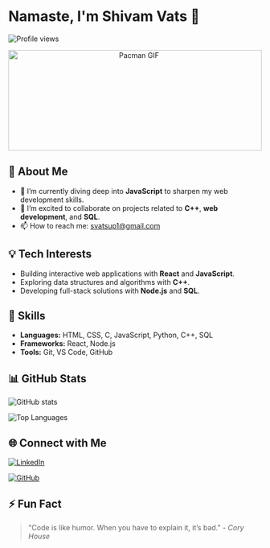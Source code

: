 # Namaste, I'm Shivam Vats 🙏

![Profile views](https://komarev.com/ghpvc/?username=shivamvats&color=blue)

<div align="center">
  <img src="https://www.adweek.com/wp-content/uploads/2018/01/pacman-detail-2018-.gif" alt="Pacman GIF" width="100%" height="200px"/>
</div>


## 🔭 About Me
- 🌱 I’m currently diving deep into **JavaScript** to sharpen my web development skills.
- 👯 I’m excited to collaborate on projects related to **C++**, **web development**, and **SQL**.
- 📫 How to reach me: [svatsup1@gmail.com](mailto:svatsup1@gmail.com)

## 💡 Tech Interests
- Building interactive web applications with **React** and **JavaScript**.
- Exploring data structures and algorithms with **C++**.
- Developing full-stack solutions with **Node.js** and **SQL**.

## 🚀 Skills
- **Languages:** HTML, CSS, C, JavaScript, Python, C++, SQL
- **Frameworks:** React, Node.js
- **Tools:** Git, VS Code, GitHub

## 📊 GitHub Stats
![GitHub stats](https://github-readme-stats.vercel.app/api?username=shivamvats&show_icons=true&theme=radical)

![Top Languages](https://github-readme-stats.vercel.app/api/top-langs/?username=shivamvats&layout=compact&theme=radical)

## 🌐 Connect with Me
[![LinkedIn](https://img.shields.io/badge/-LinkedIn-blue?style=flat&logo=Linkedin&logoColor=white)](https://www.linkedin.com/in/shivam-vats-18b708332/?originalSubdomain=in)

[![GitHub](https://img.shields.io/badge/-GitHub-gray?style=flat&logo=github&logoColor=white)](https://github.com/ShivamVats1)

## ⚡ Fun Fact
> "Code is like humor. When you have to explain it, it’s bad." - *Cory House*


